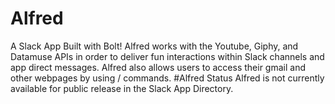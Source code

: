 # Alfred
A Slack App Built with Bolt!
Alfred works with the Youtube, Giphy, and Datamuse APIs in order to deliver fun interactions within Slack channels and app direct messages. Alfred also allows users to access their gmail and other webpages by using / commands.
#Alfred Status
Alfred is not currently available for public release in the Slack App Directory.
